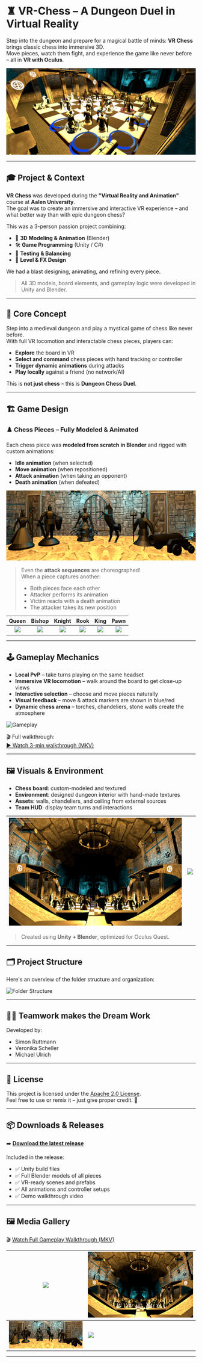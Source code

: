 # ♜ VR-Chess – A Dungeon Duel in Virtual Reality

Step into the dungeon and prepare for a magical battle of minds: **VR Chess** brings classic chess into immersive 3D.  
Move pieces, watch them fight, and experience the game like never before – all in **VR with Oculus**.

![Game Title](media/img/game-title-picture.png)

---

## 🎓 Project & Context

**VR Chess** was developed during the **"Virtual Reality and Animation"** course at **Aalen University**.  
The goal was to create an immersive and interactive VR experience – and what better way than with epic dungeon chess?


This was a 3-person passion project combining:

- 🧠 **3D Modeling & Animation** (Blender)
- 🛠️ **Game Programming** (Unity / C#)
- 🧪 **Testing & Balancing**
- 🎨 **Level & FX Design**

We had a blast designing, animating, and refining every piece.


> All 3D models, board elements, and gameplay logic were developed in Unity and Blender.

---

## 🧠 Core Concept

Step into a medieval dungeon and play a mystical game of chess like never before.  
With full VR locomotion and interactable chess pieces, players can:

- **Explore** the board in VR
- **Select and command** chess pieces with hand tracking or controller
- **Trigger dynamic animations** during attacks
- **Play locally** against a friend (no network/AI)

This is **not just chess** – this is **Dungeon Chess Duel**.

---

## 🏗️ Game Design

### ♟️ Chess Pieces – Fully Modeled & Animated

Each chess piece was **modeled from scratch in Blender** and rigged with custom animations:

- **Idle animation** (when selected)
- **Move animation** (when repositioned)
- **Attack animation** (when taking an opponent)
- **Death animation** (when defeated)

![Figure Showcase](media/img/figures-collection.png)

> Even the **attack sequences** are choreographed!  
> When a piece captures another:
> - Both pieces face each other
> - Attacker performs its animation
> - Victim reacts with a death animation
> - The attacker takes its new position

| Queen | Bishop | Knight | Rook | King | Pawn |
|:--:|:--:|:--:|:--:|:--:|:--:|
| ![](media/gifs/queen-kill.gif) | ![](media/gifs/bishop-kill.gif) | ![](media/gifs/knight-kill.gif) | ![](media/gifs/tower-kill.gif) | ![](media/gifs/king-kill.gif) | ![](media/gifs/pawn-kill.gif) |

---

## 🕹️ Gameplay Mechanics

- **Local PvP** – take turns playing on the same headset
- **Immersive VR locomotion** – walk around the board to get close-up views
- **Interactive selection** – choose and move pieces naturally
- **Visual feedback** – move & attack markers are shown in blue/red
- **Dynamic chess arena** – torches, chandeliers, stone walls create the atmosphere

![Gameplay](media/gifs/gameplay.gif)

🎬 Full walkthrough:  
[▶️ Watch 3-min walkthrough (MKV)](media/video/Walkthrough.mkv)

---

## 🖼️ Visuals & Environment

- **Chess board**: custom-modeled and textured
- **Environment**: designed dungeon interior with hand-made textures
- **Assets**: walls, chandeliers, and ceiling from external sources
- **Team HUD**: display team turns and interactions

| ![](media/img/game-central.png) | ![](media/img/game-fromfar.png) |
|---|---|

> Created using **Unity + Blender**, optimized for Oculus Quest.

---

## 🗂️ Project Structure

Here's an overview of the folder structure and organization:

![Folder Structure](media/img/design-folder-strukture.png)

---

## 🧑‍💻 Teamwork makes the Dream Work

Developed by:

- Simon Ruttmann
- Veronika Scheller
- Michael Ulrich

---

## 📜 License

This project is licensed under the [Apache 2.0 License](LICENSE).  
Feel free to use or remix it – just give proper credit. 🤝

---

## 📦 Downloads & Releases

➡️ **[Download the latest release](https://github.com/SimonRuttmann/VR-Chess-Dungeon/releases/tag/v1.0.0)**

Included in the release:

- ✅ Unity build files
- ✅ Full Blender models of all pieces
- ✅ VR-ready scenes and prefabs
- ✅ All animations and controller setups
- ✅ Demo walkthrough video

---

## 🖼️ Media Gallery

🎬 [Watch Full Gameplay Walkthrough (MKV)](media/video/Walkthrough.mkv)

| ![](media/img/game-title-picutre.png) | ![](media/img/game-central.png) |
|---|---|
| ![](media/img/figures-collection.png) | ![](media/img/game-fromfar.png) |

---

